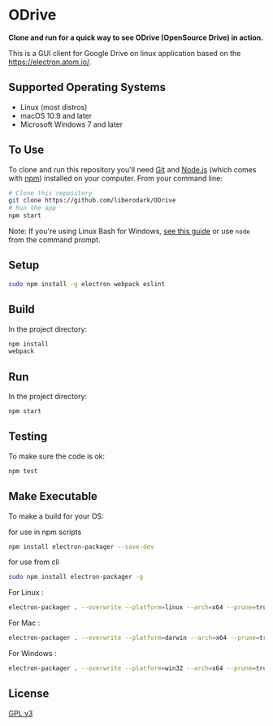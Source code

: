 # ODrive

**Clone and run for a quick way to see ODrive (OpenSource Drive) in action.**

This is a GUI client for Google Drive on linux application based on the https://electron.atom.io/.

## Supported Operating Systems

- Linux (most distros)
- macOS 10.9 and later
- Microsoft Windows 7 and later

## To Use

To clone and run this repository you'll need [Git](https://git-scm.com) and [Node.js](https://nodejs.org/en/download/) (which comes with [npm](http://npmjs.com)) installed on your computer. From your command line:

```bash
# Clone this repository
git clone https://github.com/liberodark/ODrive
# Run the app
npm start
```

Note: If you're using Linux Bash for Windows, [see this guide](https://www.howtogeek.com/261575/how-to-run-graphical-linux-desktop-applications-from-windows-10s-bash-shell/) or use `node` from the command prompt.

## Setup

```bash
sudo npm install -g electron webpack eslint
```
## Build

In the project directory:

```bash
npm install
webpack
```

## Run

In the project directory:

```bash
npm start
```

## Testing

To make sure the code is ok:

```bash
npm test
```

## Make Executable

To make a build for your OS:


for use in npm scripts
```bash
npm install electron-packager --save-dev
```
for use from cli
```bash
sudo npm install electron-packager -g
```
For Linux :
```bash
electron-packager . --overwrite --platform=linux --arch=x64 --prune=true --out=release-builds
```
For Mac :
```bash
electron-packager . --overwrite --platform=darwin --arch=x64 --prune=true --out=release-builds
```

For Windows :
```bash
electron-packager . --overwrite --platform=win32 --arch=x64 --prune=true --out=release-builds
```

## License

[GPL v3](LICENSE.md)
